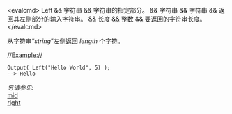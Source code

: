\<evalcmd\> Left && 字符串 && 字符串的指定部分。 && 字符串 && 字符串 && 返回其左侧部分的输入字符串。 && 长度 && 整数 && 要返回的字符串长度。 \</evalcmd\>

从字符串“*string*”左侧返回 *length* 个字符。

//<Example://>

    Output( Left("Hello World", 5) );
    --> Hello

*另请参见:*  
[mid](mid.zh.md)  
[right](right.zh.md)